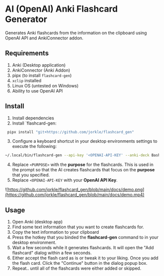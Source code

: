 # AI (OpenAI) Anki Flashcard Generator
Generates Anki flashcards from the information on the clipboard using OpenAI API and AnkiConnector addon.

## Requirements
1. Anki (Desktop application)
2. AnkiConnector (Anki Addon)
3. pipx (to install `flashcard-gen`)
4. `xclip` installed
5. Linux OS (untested on Windows)
6. Ability to use OpenAI API

## Install
1. Install dependencies
2. Install `flashcard-gen:
  ```bash
   pipx install "git+https://github.com/jorkle/flashcard_gen"
  ```
3. Configure a keyboard shortcut in your desktop environments settings to execute the following:
  ```bash
  ~/.local/bin/flashcard-gen --api-key '<OPENAI-API-KEY' --anki-deck Bash --purpose '<PURPOSE>'
  ```
4. Replace `<PURPOSE>` with the **purpose** for the flashcards. This is used in the prompt so that the AI creates flashcards that focus on the **purpose** that you specified.
5. Replace `<OPENAI-API-KEY` with your **OpenAI API Key**.

![https://github.com/jorkle/flashcard_gen/blob/main/docs/demo.png](https://github.com/jorkle/flashcard_gen/blob/main/docs/demo.mp4)

## Usage
1. Open Anki (desktop app)
2. Find some text information that you want to create flashcards for.
3. Copy the text information to your clipboard
4. Press the hotkey that you binded the **flashcard-gen** command to in your desktop environment.
5. Wait a few seconds while it generates flashcards. It will open the "Add flashcard" dialog within a few seconds.
6. Either accept the flash card as is or tweak it to your liking. Once you add the flash card. Click the "Continue" button in the dialog popup box.
7. Repeat.. until all of the flashcards were either added or skipped.
